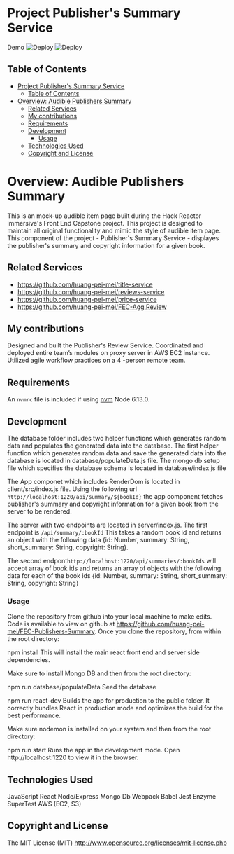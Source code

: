 # Project Publisher's Summary Service
Demo
![Deploy](https://github.com/huang-pei-mei/FEC-Publishers-Summary/blob/master/Summary%201.jpg)
![Deploy](https://github.com/huang-pei-mei/FEC-Publishers-Summary/blob/master/Summary%202.jpg)

## Table of Contents
- [Project Publisher's Summary Service](#project-publishers-summary-service)
  - [Table of Contents](#table-of-contents)
- [Overview: Audible Publishers Summary](#overview-audible-publishers-summary)
  - [Related Services](#related-services)
  - [My contributions](#my-contributions)
  - [Requirements](#requirements)
  - [Development](#development)
    - [Usage](#usage)
  - [Technologies Used](#technologies-used)
  - [Copyright and License](#copyright-and-license)


# Overview: Audible Publishers Summary
This is an mock-up audible item page built during the Hack Reactor immersive's Front End Capstone project. This project is designed to maintain all original functionality and mimic the style of audible item page. This component of the project - Publisher's Summary Service - displayes the publisher's summary and copyright information for a given book.

## Related Services

  - https://github.com/huang-pei-mei/title-service
  - https://github.com/huang-pei-mei/reviews-service
  - https://github.com/huang-pei-mei/price-service
  - https://github.com/huang-pei-mei/FEC-Agg.Review

## My contributions
Designed and built the Publisher's Review Service.
Coordinated and deployed entire team’s modules on proxy server in AWS EC2 instance.
Utilized agile workflow practices on a 4 -person remote team.

## Requirements
An `nvmrc` file is included if using [nvm](https://github.com/creationix/nvm)
Node 6.13.0.

## Development
The database folder includes two helper functions which generates random data and populates the generated data into the database. The first helper function which generates random data and save the generated data into the database is located in database/populateData.js file. The mongo db setup file which specifies the database schema is located in database/index.js file

The App componet which includes RenderDom is located in client/src/index.js file. Using the following url `http://localhost:1220/api/summary/${bookId}` the app component fetches publisher's summary and copyright information for a given book from the server to be rendered.

The server with two endpoints are located in server/index.js. The first endpoint is `/api/summary/:bookId` This takes a random book id and returns an object with the following data {id: Number, summary: String, short_summary: String, copyright: String}.

The second endpont`http://localhost:1220/api/summaries/:bookIds` will accept array of book ids and returns an array of objects with the following data for each of the book ids {id: Number, summary: String, short_summary: String, copyright: String}

### Usage
Clone the repository from github into your local machine to make edits.
Code is available to view on github at https://github.com/huang-pei-mei/FEC-Publishers-Summary.
Once you clone the repository, from within the root directory:

npm install
This will install the main react front end and server side dependencies.


Make sure to install Mongo DB and then from the root directory:

npm run database/populateData
Seed the database

npm run react-dev
Builds the app for production to the public folder. It correctly bundles React in production mode and optimizes the build for the best performance.

Make sure nodemon is installed on your system and then from the root directory:

npm run start
Runs the app in the development mode. Open http://localhost:1220 to view it in the browser.

## Technologies Used
  JavaScript
  React
  Node/Express
  Mongo Db
  Webpack
  Babel
  Jest
  Enzyme
  SuperTest
  AWS (EC2, S3)

## Copyright and License
The MIT License (MIT) http://www.opensource.org/licenses/mit-license.php


